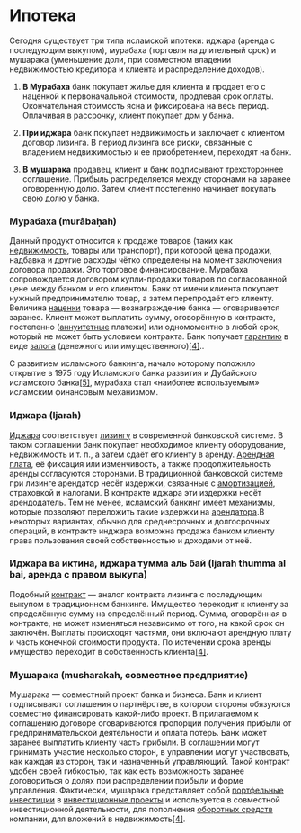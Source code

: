 # Ипотека

Сегодня 
существует три типа исламской ипотеки: иджара (аренда с последующим 
выкупом), мурабаха (торговля на длительный срок) и мушарака (уменьшение 
доли, при совместном владении недвижимостью кредитора и клиента и 
распределение доходов).

1) **В Мурабаха** банк
 покупает жилье для клиента и продает его с наценкой к первоначальной 
стоимости, продлевая срок оплаты. Окончательная стоимость ясна и 
фиксирована на весь период. Оплачивая в рассрочку, клиент покупает дом у
 банка.

2) **При иджара**
банк покупает недвижимость и заключает с клиентом договор лизинга. В 
период лизинга все риски, связанные с владением недвижимостью и ее 
приобретением, переходят на банк.

3) **В мушарака**
продавец, клиент и банк подписывают трехстороннее соглашение. Прибыль 
распределяется между сторонами на заранее оговоренную долю. Затем клиент
постепенно начинает покупать свою долю у банка.

### Мурабаха (murâbaḥah)

Данный продукт относится к продаже товаров (таких как [недвижимость](https://ru.m.wikipedia.org/wiki/%D0%9D%D0%B5%D0%B4%D0%B2%D0%B8%D0%B6%D0%B8%D0%BC%D0%BE%D1%81%D1%82%D1%8C), товары или транспорт), при которой цена продажи, надбавка и другие 
расходы чётко определены на момент заключения договора продажи. Это 
торговое финансирование. Мурабаха сопровождается договором купли-продажи
 товаров по согласованной цене между банком и его клиентом. Банк от 
имени клиента покупает нужный предпринимателю товар, а затем перепродаёт
 его клиенту. Величина [наценки](https://ru.m.wikipedia.org/wiki/%D0%9D%D0%B0%D1%86%D0%B5%D0%BD%D0%BA%D0%B0) товара — вознаграждение банка — оговаривается заранее. Клиент может выплатить сумму, оговорённую в контракте, постепенно ([аннуитетные](https://ru.m.wikipedia.org/wiki/%D0%90%D0%BD%D0%BD%D1%83%D0%B8%D1%82%D0%B5%D1%82) платежи) или одномоментно в любой срок, который не может быть условием контракта. Банк получает [гарантию](https://ru.m.wikipedia.org/wiki/%D0%93%D0%B0%D1%80%D0%B0%D0%BD%D1%82%D0%B8%D1%8F) в виде [залога](https://ru.m.wikipedia.org/wiki/%D0%97%D0%B0%D0%BB%D0%BE%D0%B3_(%D0%B3%D1%80%D0%B0%D0%B6%D0%B4%D0%B0%D0%BD%D1%81%D0%BA%D0%BE%D0%B5_%D0%BF%D1%80%D0%B0%D0%B2%D0%BE)) (денежного или имущественного)[[4]](https://ru.m.wikipedia.org/wiki/%D0%98%D1%81%D0%BB%D0%B0%D0%BC%D1%81%D0%BA%D0%B8%D0%B9_%D0%B1%D0%B0%D0%BD%D0%BA%D0%B8%D0%BD%D0%B3#cite_note-%D0%A2%D1%80%D1%83%D0%BD%D0%B8%D0%BD-4)..

С развитием исламского банкинга, начало которому положило открытие в 1975 году Исламского банка развития и Дубайского исламского банка[[5]](https://ru.m.wikipedia.org/wiki/%D0%98%D1%81%D0%BB%D0%B0%D0%BC%D1%81%D0%BA%D0%B8%D0%B9_%D0%B1%D0%B0%D0%BD%D0%BA%D0%B8%D0%BD%D0%B3#cite_note-5), мурабаха стал «наиболее используемым» исламским финансовым механизмом.

### Иджара (Ijarah)

[Иджара](https://ru.m.wikipedia.org/wiki/%D0%98%D0%B4%D0%B6%D0%B0%D1%80%D0%B0) соответствует [лизингу](https://ru.m.wikipedia.org/wiki/%D0%9B%D0%B8%D0%B7%D0%B8%D0%BD%D0%B3)
 в современной банковской системе. В таком соглашении банк покупает 
необходимое клиенту оборудование, недвижимость и т. п., а затем сдаёт 
его клиенту в аренду. [Арендная плата](https://ru.m.wikipedia.org/wiki/%D0%90%D1%80%D0%B5%D0%BD%D0%B4%D0%B0),
её фиксация или изменчивость, а также продолжительность аренды согласуются сторонами. В традиционной банковской системе при лизинге арендатор несёт издержки, связанные с [амортизацией](https://ru.m.wikipedia.org/wiki/%D0%90%D0%BC%D0%BE%D1%80%D1%82%D0%B8%D0%B7%D0%B0%D1%86%D0%B8%D1%8F_(%D0%B1%D1%83%D1%85%D0%B3%D0%B0%D0%BB%D1%82%D0%B5%D1%80%D0%B8%D1%8F)),
страховкой и налогами. В контракте иджара эти издержки несёт арендодатель. Тем не менее, исламский банкинг имеет механизмы, которые позволяют переложить такие издержки на [арендатора](https://ru.m.wikipedia.org/wiki/%D0%90%D1%80%D0%B5%D0%BD%D0%B4%D0%B0).В некоторых вариантах, обычно для среднесрочных и долгосрочных операций, в контракте инджара возможна продажа банком клиенту права 
пользования своей собственностью и доходами от неё.

### Иджара ва иктина, иджара тумма аль бай (Ijarah thumma al bai, аренда с правом выкупа)

Подобный [контракт](https://ru.m.wikipedia.org/wiki/%D0%94%D0%BE%D0%B3%D0%BE%D0%B2%D0%BE%D1%80) — аналог контракта лизинга с последующим выкупом в традиционном 
банкинге. Имущество переходит к клиенту за определённую сумму на 
определённый период. Сумма, оговорённая в контракте, не может изменяться
 независимо от того, на какой срок он заключён. Выплаты происходят 
частями, они включают арендную плату и часть конечной стоимости 
продукта. По истечении срока аренды имущество переходит в собственность 
клиента[[4]](https://ru.m.wikipedia.org/wiki/%D0%98%D1%81%D0%BB%D0%B0%D0%BC%D1%81%D0%BA%D0%B8%D0%B9_%D0%B1%D0%B0%D0%BD%D0%BA%D0%B8%D0%BD%D0%B3#cite_note-%D0%A2%D1%80%D1%83%D0%BD%D0%B8%D0%BD-4).

### Мушарака (musharakah, совместное предприятие)

Мушарака — совместный проект банка и бизнеса. Банк и клиент  подписывают соглашения о партнёрстве, в котором стороны обязуются  совместно финансировать какой-либо проект. В прилагаемом к соглашению 
договоре оговариваются пропорции получения прибыли от 
предпринимательской деятельности и оплата потерь. Банк может заранее 
выплатить клиенту часть прибыли. В соглашении могут принимать участие 
несколько сторон, в управлении могут участвовать, как каждая из сторон, 
так и назначенный управляющий. Такой контракт удобен своей гибкостью, 
так как есть возможность заранее договориться о долях при распределении 
прибыли и форме управления. Фактически, мушарака представляет собой [портфельные инвестиции](https://ru.m.wikipedia.org/wiki/%D0%9F%D0%BE%D1%80%D1%82%D1%84%D0%B5%D0%BB%D1%8C%D0%BD%D1%8B%D0%B5_%D0%B8%D0%BD%D0%B2%D0%B5%D1%81%D1%82%D0%B8%D1%86%D0%B8%D0%B8) в [инвестиционные проекты](https://ru.m.wikipedia.org/wiki/%D0%98%D0%BD%D0%B2%D0%B5%D1%81%D1%82%D0%B8%D1%86%D0%B8%D0%BE%D0%BD%D0%BD%D1%8B%D0%B9_%D0%BF%D1%80%D0%BE%D0%B5%D0%BA%D1%82) и используется в совместной инвестиционной деятельности, для пополнения [оборотных средств](https://ru.m.wikipedia.org/wiki/%D0%9E%D0%B1%D0%BE%D1%80%D0%BE%D1%82%D0%BD%D1%8B%D0%B9_%D0%BA%D0%B0%D0%BF%D0%B8%D1%82%D0%B0%D0%BB) компании, для вложений в недвижимость[[4]](https://ru.m.wikipedia.org/wiki/%D0%98%D1%81%D0%BB%D0%B0%D0%BC%D1%81%D0%BA%D0%B8%D0%B9_%D0%B1%D0%B0%D0%BD%D0%BA%D0%B8%D0%BD%D0%B3#cite_note-%D0%A2%D1%80%D1%83%D0%BD%D0%B8%D0%BD-4).